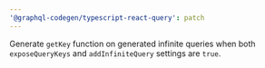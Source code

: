 ```yaml
---
'@graphql-codegen/typescript-react-query': patch
---
```


Generate `getKey` function on generated infinite queries when both `exposeQueryKeys` and `addInfiniteQuery` settings are `true`.
